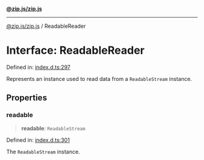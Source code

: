 [**@zip.js/zip.js**](../README.md)

***

[@zip.js/zip.js](../globals.md) / ReadableReader

# Interface: ReadableReader

Defined in: [index.d.ts:297](https://github.com/gildas-lormeau/zip.js/blob/be8a40fccb32dc320b3cf56a5faf9a609e60a6cb/index.d.ts#L297)

Represents an instance used to read data from a `ReadableStream` instance.

## Properties

### readable

> **readable**: `ReadableStream`

Defined in: [index.d.ts:301](https://github.com/gildas-lormeau/zip.js/blob/be8a40fccb32dc320b3cf56a5faf9a609e60a6cb/index.d.ts#L301)

The `ReadableStream` instance.
